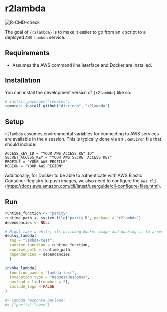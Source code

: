 
<!-- README.md is generated from README.Rmd. Please edit that file -->

# r2lambda

<!-- badges: start -->

![R-CMD-check](https://github.com/discindo/newscatcheR/workflows/R-CMD-check/badge.svg)

<!-- badges: end -->

The goal of `{r2lambda}` is to make it easier to go from an `R` script
to a deployed `AWS Lambda` service.

## Requirements

- Assumes the AWS command line interface and Docker are installed.

## Installation

You can install the development version of `{r2lambda}` like so:

``` r
# install_packages("remotes")
remotes::install_github("discindo", "r2lambda")
```

## Setup

`r2lambda` assumes environmental variables for connecting to AWS
services are available in the `R` session. This is typically done via an
`.Renviron` file that should include:

    ACCESS_KEY_ID = "YOUR AWS ACCESS KEY ID"
    SECRET_ACCESS_KEY = "YOUR AWS SECRET ACCESS KEY"
    PROFILE = "YOUR AWS PROFILE"
    REGION = "YOUR AWS REGION"

Additionally, for Docker to be able to authenticate with AWS Elastic
Container Registry to push images, we also need to configure the
`aws cli`
(<https://docs.aws.amazon.com/cli/latest/userguide/cli-configure-files.html>).

## Run

``` r
runtime_function <- "parity"
runtime_path <- system.file("parity.R", package = "r2lambda")
dependencies <- NULL

# Might take a while, its building Docker image and pushing it to a remote repository
deploy_lambda(
  tag = "lambda-test",
  runtime_function = runtime_function,
  runtime_path = runtime_path,
  dependencies = dependencies
  )

invoke_lambda(
  function_name = "lambda-test",
  invocation_type = "RequestResponse",
  payload = list(number = 2),
  include_logs = FALSE
)

#> Lambda response payload: 
#> {"parity":"even"}
```

